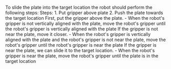 To slide the plate into the target location the robot should perform the following steps:
    Steps:  1. Put gripper above plate   2. Push the plate towards the target location
    First, put the gripper above the plate.
    - When the robot's gripper is not vertically aligned with the plate, move the robot's gripper until the robot's gripper is vertically aligned with the plate
    If the gripper is not near the plate, move it closer.
    - When the robot's gripper is vertically aligned with the plate and the robot's gripper is not near the plate, move the robot's gripper until the robot's gripper is near the plate
    If the gripper is near the plate, we can slide it to the target location.
    - When the robot's gripper is near the plate, move the robot's gripper until the plate is in the target location